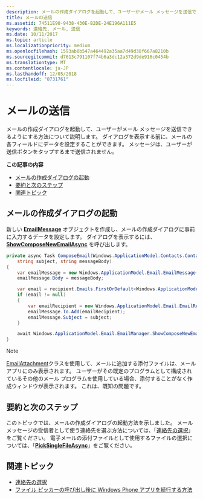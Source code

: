 ```yaml
---
description: メールの作成ダイアログを起動して、ユーザーがメール メッセージを送信できるようにする方法について説明します。 ダイアログを表示する前に、メールの各フィールドにデータを設定することができます。 メッセージは、ユーザーが送信ボタンをタップするまで送信されません。
title: メールの送信
ms.assetid: 74511E90-9438-430E-B2DE-24E196A111E5
keywords: 連絡先, メール, 送信
ms.date: 10/11/2017
ms.topic: article
ms.localizationpriority: medium
ms.openlocfilehash: 1593ab8b547a464492a35aa7d49d38f667a8210b
ms.sourcegitcommit: d7613c791107f74b6a3dc12a372d9de916c0454b
ms.translationtype: MT
ms.contentlocale: ja-JP
ms.lasthandoff: 12/05/2018
ms.locfileid: "8731761"
---
```

# <a name="send-email"></a>メールの送信

メールの作成ダイアログを起動して、ユーザーがメール メッセージを送信できるようにする方法について説明します。 ダイアログを表示する前に、メールの各フィールドにデータを設定することができます。 メッセージは、ユーザーが送信ボタンをタップするまで送信されません。

**この記事の内容**

-   [メールの作成ダイアログの起動](#launch-the-compose-email-dialog)
-   [要約と次のステップ](#summary-and-next-steps)
-   [関連トピック](#related-topics)

## <a name="launch-the-compose-email-dialog"></a>メールの作成ダイアログの起動

新しい [**EmailMessage**](https://msdn.microsoft.com/library/windows/apps/Dn631270) オブジェクトを作成し、メールの作成ダイアログに事前に入力するデータを設定します。 ダイアログを表示するには、[**ShowComposeNewEmailAsync**](https://msdn.microsoft.com/library/windows/apps/Dn631269) を呼び出します。

``` cs
private async Task ComposeEmail(Windows.ApplicationModel.Contacts.Contact recipient,
    string subject, string messageBody)
{
    var emailMessage = new Windows.ApplicationModel.Email.EmailMessage();
    emailMessage.Body = messageBody;

    var email = recipient.Emails.FirstOrDefault<Windows.ApplicationModel.Contacts.ContactEmail>();
    if (email != null)
    {
        var emailRecipient = new Windows.ApplicationModel.Email.EmailRecipient(email.Address);
        emailMessage.To.Add(emailRecipient);
        emailMessage.Subject = subject;
    }

    await Windows.ApplicationModel.Email.EmailManager.ShowComposeNewEmailAsync(emailMessage);
}
```

>[!NOTE]
> [EmailAttachment](https://docs.microsoft.com/uwp/api/windows.applicationmodel.email.emailattachment)クラスを使用して、メールに追加する添付ファイルは、メール アプリにのみ表示されます。 ユーザーがその既定のプログラムとして構成されているその他のメール プログラムを使用している場合、添付することがなく作成ウィンドウが表示されます。 これは、既知の問題です。

## <a name="summary-and-next-steps"></a>要約と次のステップ

このトピックでは、メールの作成ダイアログの起動方法を示しました。 メール メッセージの受信者として使う連絡先を選ぶ方法については、「[連絡先の選択](selecting-contacts.md)」をご覧ください。 電子メールの添付ファイルとして使用するファイルの選択については、「[**PickSingleFileAsync**](https://msdn.microsoft.com/library/windows/apps/JJ635275)」をご覧ください。

## <a name="related-topics"></a>関連トピック

* [連絡先の選択](selecting-contacts.md)
* [ファイル ピッカーの呼び出し後に Windows Phone アプリを続行する方法](https://msdn.microsoft.com/library/windows/apps/xaml/Dn614994)
 

 
